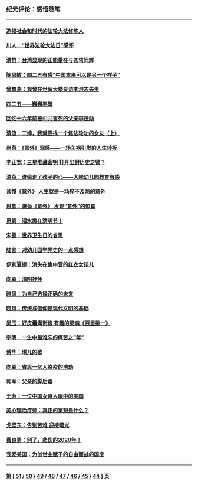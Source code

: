 ### 纪元评论：感悟随笔
---
#### [造福社会和时代的法轮大法修炼人](../../pages/nsc1035/n12944018.md) 
#### [川人：“世界法轮大法日”感怀](../../pages/nsc1035/n12932771.md) 
#### [清竹：台湾显现的正能量在与苍穹同辉](../../pages/nsc1035/n12928084.md) 
#### [陈思敏：四二五有感“中国本来可以是另一个样子”](../../pages/nsc1035/n12902318.md) 
#### [曾慧燕：我曾在世贸大楼专访李洪志先生](../../pages/nsc1035/n12898729.md) 
#### [四二五——巍巍丰碑](../../pages/nsc1035/n12893609.md) 
#### [回忆十六年前被中共害死的父亲李茂勋](../../pages/nsc1035/n12880270.md) 
#### [清流：二婶，我就要找一个炼法轮功的女友（上）](../../pages/nsc1035/n12879174.md) 
#### [尚荷：《意外》观感——一场车祸引发的人生转折](../../pages/nsc1035/n12877867.md) 
#### [李正宽：三星堆藏密钥 打开尘封历史之锁？](../../pages/nsc1035/n12877650.md) 
#### [清荷：谁偷走了孩子的心——大陆幼儿园教育有感](../../pages/nsc1035/n12871130.md) 
#### [读懂《意外》 人生就是一场猝不及防的意外](../../pages/nsc1035/n12869689.md) 
#### [思韵：邂逅《意外》 发现“意外”的惊喜](../../pages/nsc1035/n12862144.md) 
#### [觅真：泪水撒在清明节！](../../pages/nsc1035/n12857953.md) 
#### [宋善：世界卫生日的省思](../../pages/nsc1035/n12855911.md) 
#### [陆言：对幼儿园学党史的一点感想](../../pages/nsc1035/n12851128.md) 
#### [伊利夏提：消失在集中营的红衣女孩儿](../../pages/nsc1035/n12848360.md) 
#### [向真：清明抒怀](../../pages/nsc1035/n12848172.md) 
#### [晓风：为自己选择正确的未来](../../pages/nsc1035/n12778898.md) 
#### [晓风：传统与信仰是现代文明的基础](../../pages/nsc1035/n12762161.md) 
#### [吴玉：好皮囊满街跑 有趣的灵魂《百里挑一》](../../pages/nsc1035/n12760835.md) 
#### [宇明：一生中最难忘的痛苦之“年”](../../pages/nsc1035/n12757663.md) 
#### [傅华：琪儿的歌](../../pages/nsc1035/n12746849.md) 
#### [向真：省思一亿人染疫的浩劫](../../pages/nsc1035/n12714820.md) 
#### [郭军：父亲的脚后跟](../../pages/nsc1035/n12709210.md) 
#### [王芳：一位中国女诗人眼中的美国](../../pages/nsc1035/n12701160.md) 
#### [美心理治疗师：真正的宽恕是什么？](../../pages/nsc1035/n12678354.md) 
#### [戈壁东：告别苦难 迎接曙光](../../pages/nsc1035/n12661413.md) 
#### [费良勇：别了，悲伤的2020年！](../../pages/nsc1035/n12661266.md) 
#### [我爱美国：为创世主赋予的自由而战的国度](../../pages/nsc1035/n12651996.md) 

---
#### 第 [ [51](./51.md) / [50](./50.md) / [49](./49.md) / [48](./48.md) / [47](./47.md) / [46](./46.md) / [45](./45.md) / [44](./44.md) ] 页
